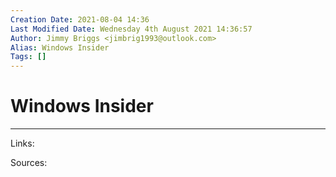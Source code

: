 ```yaml
---
Creation Date: 2021-08-04 14:36
Last Modified Date: Wednesday 4th August 2021 14:36:57
Author: Jimmy Briggs <jimbrig1993@outlook.com>
Alias: Windows Insider
Tags: []
---
```


# Windows Insider

***

Links: 

Sources:

